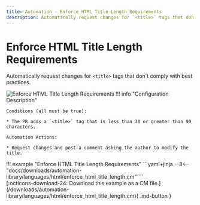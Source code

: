 ```yaml
---
title: Automation - Enforce HTML Title Length Requirements
description: Automatically request changes for `<title>` tags that don't comply with best practices.
---
```

# Enforce HTML Title Length Requirements

<!-- --8<-- [start:example]-->

Automatically request changes for `<title>` tags that don't comply with best practices.

![Enforce HTML Title Length Requirements](/automations/languages/html/enforce-html-title-length/enforce-html-title-length.png)
!!! info "Configuration Description"

    Conditions (all must be true):
    
    * The PR adds a `<title>` tag that is less than 30 or greater than 90 characters.
    
    Automation Actions:
    
    * Request changes and post a comment asking the author to modify the title.

<div class="automationExample" markdown="1">
!!! example "Enforce HTML Title Length Requirements"
    ```yaml+jinja
    --8<-- "docs/downloads/automation-library/languages/html/enforce_html_title_length.cm"
    ```
    <div class="result" markdown>
      <span>
      [:octicons-download-24: Download this example as a CM file.](/downloads/automation-library/languages/html/enforce_html_title_length.cm){ .md-button }
      </span>
    </div>
<!-- --8<-- [end:example]-->